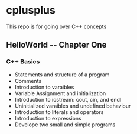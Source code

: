 # cplusplus
This repo is for going over C++ concepts

## HelloWorld -- Chapter One
### C++ Basics
- Statements and structure of a program
- Comments
- Introduction to varaibles
- Variable Assignment and initialization
- Introduction to iostream: cout, cin, and endl
- Uninitialized varaibles and undefined behaviour
- Introduction to literals and operators
- Introduction to expressions
- Develope two small and simple programs
 
